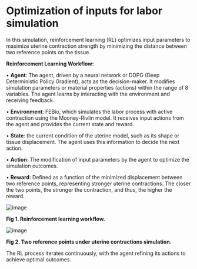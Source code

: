 # Optimization of inputs for labor simulation

In this simulation, reinforcement learning (RL) optimizes input parameters to maximize uterine contraction strength by minimizing the distance between two reference points on the tissue.

**Reinforcement Learning Workflow:**

•	**Agent**: The agent, driven by a neural network or DDPG (Deep Deterministic Policy Gradient), acts as the decision-maker. It modifies simulation parameters or material properties (actions) within the range of 8 variables. The agent learns by interacting with the environment and receiving feedback.

•	**Environment**: FEBio, which simulates the labor process with active contraction using the Mooney-Rivlin model. It receives input actions from the agent and provides the current state and reward.

•	**State**: the current condition of the uterine model, such as its shape or tissue displacement. The agent uses this information to decide the next action.

•	**Action**: The modification of input parameters by the agent to optimize the simulation outcomes.

•	**Reward**: Defined as a function of the minimized displacement between two reference points, representing stronger uterine contractions. The closer the two points, the stronger the contraction, and thus, the higher the reward.

![image](https://github.com/user-attachments/assets/ebab7f89-8803-42b4-98c3-469ac28623ed)

**Fig 1. Reinforcement learning workflow.**

![image](https://github.com/user-attachments/assets/79249073-aa82-48b9-acfe-0280a58d8685)

**Fig 2.  Two reference points under uterine contractions simulation.**

The RL process iterates continuously, with the agent refining its actions to achieve optimal outcomes.
